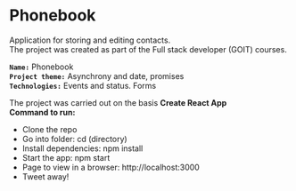 
# Phonebook
Application for storing and editing contacts.<br>
The project was created as part of the Full stack developer (GOIT) courses. <br>

<b>`Name:`</b> Phonebook<br>
<b>`Project theme:`</b> Asynchrony and date, promises  <br>
<b>`Technologies:`</b> Events and status. Forms<br>

The project was carried out on the basis **Create React App** </br>
**Command to run:** 
- Clone the repo
- Go into folder: cd (directory)
- Install dependencies: npm install
- Start the app: npm start
- Page to view in a browser: http://localhost:3000
- Tweet away!
